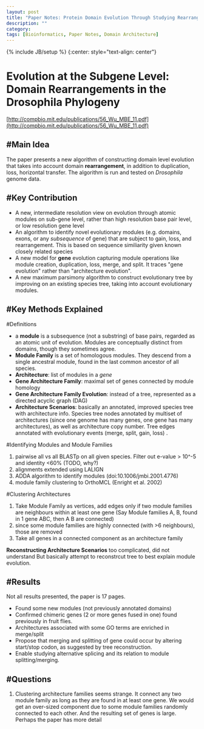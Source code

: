 ```yaml
---
layout: post
title: "Paper Notes: Protein Domain Evolution Through Studying Rearrangement"
description: ""
category: 
tags: [Bioinformatics, Paper Notes, Domain Architecture]
---
```

{% include JB/setup %}
{:center: style="text-align: center"}


Evolution at the Subgene Level: Domain Rearrangements in the Drosophila Phylogeny
=======

[http://compbio.mit.edu/publications/56_Wu_MBE_11.pdf](http://compbio.mit.edu/publications/56_Wu_MBE_11.pdf)



#Main Idea
-----
The paper presents a new algorithm of constructing domain level evolution that takes into account domain **rearrangement**, in addition to duplication, loss, horizontal transfer. The algorithm is run and tested on _Drosophila_ genome data. 


#Key Contribution
-----
* A new, intermediate resolution view on evolution through atomic modules on sub-gene level, rather than high resolution base pair level, or low resolution gene level
* An algorithm to identify novel evolutionary modules (e.g. domains, exons, or any _subsequence_ of gene) that are subject to gain, loss, and rearrangement. This is based on sequence similiarity given known closely related species
* A new model for **gene** evolution capturing module operations like module creation, duplication, loss, merge, and split. It traces "gene evolution" rather than "architecture evolution".
* A new maximum parsimony algorithm to construct evolutionary tree by improving on an existing species tree, taking into account evolutionary modules. 


#Key Methods Explained
----


#Definitions
* a **module** is a subsequence (not a substring) of base pairs, regarded as an atomic unit of evolution. Modules are conceptually distinct from domains, though they sometimes agree. 
* **Module Family** is a set of homologous modules. They descend from a single ancestral module, found in the last common ancestor of all species. 
* **Architecture**: list of modules in a _gene_
* **Gene Architecture Family**: maximal set of genes connected by module homology
* **Gene Architecture Family Evolution**: instead of a tree, represented as a directed acyclic graph (DAG)
* **Architecture Scenarios**: basically an annotated, improved species tree with architecture info. Species tree nodes annotated by multiset of architectures (since one genome has many genes, one gene has many architectures), as well as architecture copy number. Tree edges annotated with evolutionary events (merge, split, gain, loss) . 


#Identifying Modules and Module Families

1. pairwise all vs all BLASTp on all given species. Filter out e-value > 10^-5 and identity <60% (TODO, why?) 
2. alignments extended using LALIGN 
3. ADDA algorithm to identify modules (doi:10.1006/jmbi.2001.4776)
4. module family clustering to OrthoMCL (Enright et al. 2002)


#Clustering Architectures

1. Take Module Family as vertices, add edges only if two module families are neighbours within at least one gene (Say Module families A, B, found in 1 gene ABC, then A B are connected)
2. since some module families are highly connected (with >6 neighbours), those are removed
3. Take all genes in a connected component as an architecture family

**Reconstructing Architecture Scenarios**
too complicated, did not understand
But basically attempt to reconstrcut tree to best explain module evolution. 

#Results
-----
Not all results presented, the paper is 17 pages. 

* Found some new modules (not previously annotated domains)
* Confirmed chimeric genes (2 or more genes fused in one) found previously in fruit flies.
* Architectures associated with some GO terms are enriched in merge/split
* Propose that merging and splitting of gene could occur by altering start/stop codon, as suggested by tree reconstruction. 
* Enable studying alternative splicing and its relation to module splitting/merging. 

#Questions
-----

1. Clustering architecture families seems strange. It connect any two module family as long as they are found in at least one gene. We would get an over-sized component due to some module families randomly connected to each other. And the resulting set of genes is large. Perhaps the paper has more detail




